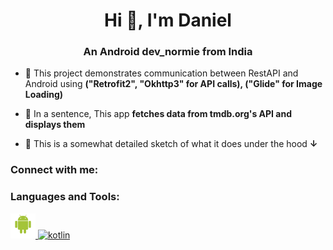 <h1 align="center">Hi 👋, I'm Daniel</h1>
<h3 align="center">An Android dev_normie from India</h3>

- 🌱 This project demonstrates communication between RestAPI and Android using **("Retrofit2", "Okhttp3" for API calls), ("Glide" for Image Loading)**

- 📝 In a sentence, This app **fetches data from tmdb.org's API and displays them**

- 🔭  This is a somewhat detailed sketch of what it does under the hood **↓**



<h3 align="left">Connect with me:</h3>
<p align="left">
</p>

<h3 align="left">Languages and Tools:</h3>
<p align="left"> <a href="https://developer.android.com" target="_blank" rel="noreferrer"> <img src="https://raw.githubusercontent.com/devicons/devicon/master/icons/android/android-original-wordmark.svg" alt="android" width="40" height="40"/> </a> <a href="https://kotlinlang.org" target="_blank" rel="noreferrer"> <img src="https://www.vectorlogo.zone/logos/kotlinlang/kotlinlang-icon.svg" alt="kotlin" width="40" height="40"/> </a> </p>
